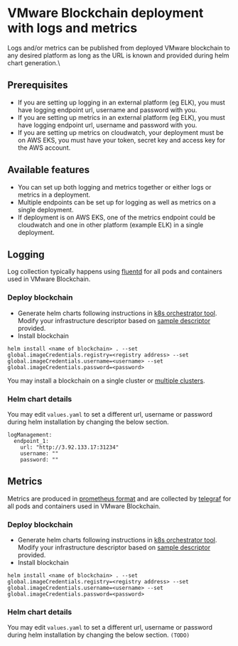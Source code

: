 # VMware Blockchain deployment with logs and metrics

Logs and/or metrics can be published from deployed VMware blockchain to any desired platform as long as the URL is known and provided during helm chart generation.\

## Prerequisites
- If you are setting up logging in an external platform (eg ELK), you must have logging endpoint url, username and password with you.
- If you are setting up metrics in an external platform (eg ELK), you must have logging endpoint url, username and password with you.
- If you are setting up metrics on cloudwatch, your deployment must be on AWS EKS, you must have your token, secret key and access key for the AWS account.

## Available features
- You can set up both logging and metrics together or either logs or metrics in a deployment.
- Multiple endpoints can be set up for logging as well as metrics on a single deployment.
- If deployment is on AWS EKS, one of the metrics endpoint could be cloudwatch and one in other platform (example ELK) in a single deployment.

## Logging
Log collection typically happens using [fluentd](https://www.fluentd.org/) for all pods and containers used in VMware Blockchain.

### Deploy blockchain
- Generate helm charts following instructions in [k8s orchestrator tool](./../helm-chart).\
Modify your infrastructure descriptor based on [sample descriptor](./sample-descriptors/infrastructure_logs.json) provided.
- Install blockchain
```
helm install <name of blockchain> . --set global.imageCredentials.registry=<registry address> --set global.imageCredentials.username=<username> --set global.imageCredentials.password=<password>
```
You may install a blockchain on a single cluster or [multiple clusters](./../vmbc-multicluster-deployment).

### Helm chart details
You may edit `values.yaml` to set a different url, username or password during helm installation by changing the below section.
```
logManagement: 
  endpoint_1:
    url: "http://3.92.133.17:31234"
    username: ""
    password: ""
```

## Metrics
Metrics are produced in [prometheus format](https://prometheus.io/docs/concepts/data_model/) and are collected by [telegraf](https://www.influxdata.com/time-series-platform/telegraf/) for all pods and containers used in VMware Blockchain.

### Deploy blockchain
- Generate helm charts following instructions in [k8s orchestrator tool](./../helm-chart).\
Modify your infrastructure descriptor based on [sample descriptor](./sample-descriptors/infrastructure_metrics.json) provided.
- Install blockchain
```
helm install <name of blockchain> . --set global.imageCredentials.registry=<registry address> --set global.imageCredentials.username=<username> --set global.imageCredentials.password=<password>
```

### Helm chart details
You may edit `values.yaml` to set a different url, username or password during helm installation by changing the below section.
`(TODO)`
